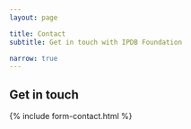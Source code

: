```yaml
---
layout: page

title: Contact
subtitle: Get in touch with IPDB Foundation

narrow: true
---
```


## Get in touch



{% include form-contact.html %}
